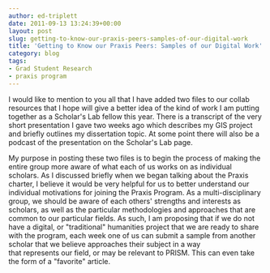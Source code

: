 ```yaml
---
author: ed-triplett
date: 2011-09-13 13:24:39+00:00
layout: post
slug: getting-to-know-our-praxis-peers-samples-of-our-digital-work
title: 'Getting to Know our Praxis Peers: Samples of our Digital Work'
category: blog
tags:
- Grad Student Research
- praxis program
---
```


I would like to mention to you all that I have added two files to our collab resources that I hope will give a better idea of the kind of work I am putting together as a Scholar's Lab fellow this year. There is a transcript of the very short presentation I gave two weeks ago which describes my GIS project and briefly outlines my dissertation topic. At some point there will also be a podcast of the presentation on the Scholar's Lab page.

My purpose in posting these two files is to begin the process of making the entire group more aware of what each of us works on as individual scholars. As I discussed briefly when we began talking about the Praxis charter, I believe it would be very helpful for us to better understand our individual motivations for joining the Praxis Program. As a multi-disciplinary group, we should be aware of each others' strengths and interests as scholars, as well as the particular methodologies and approaches that are common to our particular fields. As such, I am proposing that if we do not have a digital, or "traditional" humanities project that we are ready to share with the program, each week one of us can submit a sample from another scholar that we believe approaches their subject in a way that represents our field, or may be relevant to PRISM. This can even take the form of a "favorite" article.
